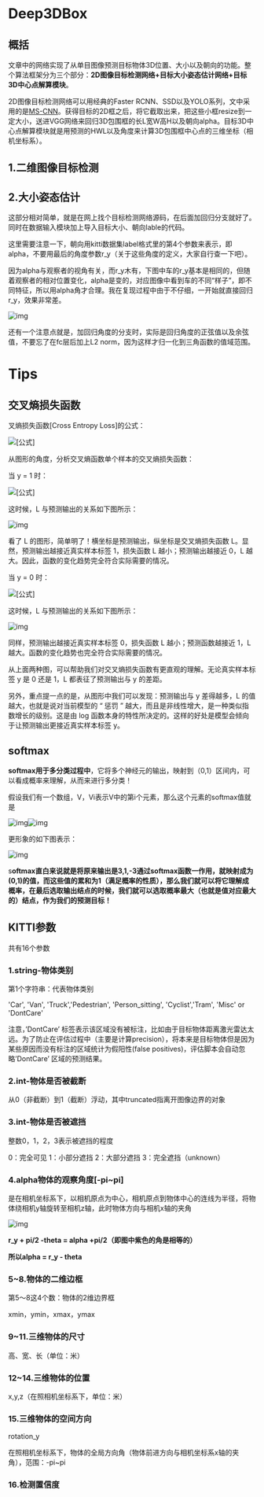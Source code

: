 # Deep3DBox

## 概括

文章中的网络实现了从单目图像预测目标物体3D位置、大小以及朝向的功能。整个算法框架分为三个部分：**2D图像目标检测网络+目标大小姿态估计网络+目标3D中心点解算模块**。

2D图像目标检测网络可以用经典的Faster RCNN、SSD以及YOLO系列，文中采用的是[MS-CNN](https://link.zhihu.com/?target=https%3A//arxiv.org/pdf/1607.07155.pdf)。获得目标的2D框之后，将它截取出来，把这些小框resize到一定大小，送进VGG网络来回归3D包围框的长L宽W高H以及朝向alpha。目标3D中心点解算模块就是用预测的HWL以及角度来计算3D包围框中心点的三维坐标（相机坐标系）。

## 1.二维图像目标检测

## 2.大小姿态估计

这部分相对简单，就是在网上找个目标检测网络源码，在后面加回归分支就好了。同时在数据输入模块加上导入目标大小、朝向lable的代码。

这里需要注意一下，朝向用kitti数据集label格式里的第4个参数来表示，即alpha，不要用最后的角度参数r_y（关于这些角度的定义，大家自行查一下吧）。

因为alpha与观察者的视角有关，而r_y木有，下图中车的r_y基本是相同的，但随着观察者的相对位置变化，alpha是变的，对应图像中看到车的不同“样子”，即不同特征，所以用alpha角才合理。我在复现过程中由于不仔细，一开始就直接回归r_y，效果非常差。

![img](https://pic3.zhimg.com/80/v2-feca9725b46bdcce267b65f8a03f57f2_720w.jpg)

还有一个注意点就是，加回归角度的分支时，实际是回归角度的正弦值以及余弦值，不要忘了在fc层后加上L2 norm，因为这样才归一化到三角函数的值域范围。



# Tips

## 交叉熵损失函数

叉熵损失函数[Cross Entropy Loss]的公式：



![[公式]](https://www.zhihu.com/equation?tex=L%3D-%5Bylog%5C+%5Chat+y%2B%281-y%29log%5C+%281-%5Chat+y%29%5D)

从图形的角度，分析交叉熵函数单个样本的交叉熵损失函数： 

当 y = 1 时：

![[公式]](https://www.zhihu.com/equation?tex=L%3D-log%5C+%5Chat+y) 

这时候，L 与预测输出的关系如下图所示：

![img](https://pic1.zhimg.com/v2-8d5eac16bfc171869da269efdcddcc24_b.jpg)



看了 L 的图形，简单明了！横坐标是预测输出，纵坐标是交叉熵损失函数 L。显然，预测输出越接近真实样本标签 1，损失函数 L 越小；预测输出越接近 0，L 越大。因此，函数的变化趋势完全符合实际需要的情况。

当 y = 0 时：

![[公式]](https://www.zhihu.com/equation?tex=L%3D-log%5C+%281-%5Chat+y%29) 

这时候，L 与预测输出的关系如下图所示：

![img](https://pic3.zhimg.com/v2-06cdd7ba5d82d78d784a52ccdcd633ae_b.jpg)

同样，预测输出越接近真实样本标签 0，损失函数 L 越小；预测函数越接近 1，L 越大。函数的变化趋势也完全符合实际需要的情况。

从上面两种图，可以帮助我们对交叉熵损失函数有更直观的理解。无论真实样本标签 y 是 0 还是 1，L 都表征了预测输出与 y 的差距。

另外，重点提一点的是，从图形中我们可以发现：预测输出与 y 差得越多，L 的值越大，也就是说对当前模型的 “ 惩罚 ” 越大，而且是非线性增大，是一种类似指数增长的级别。这是由 log 函数本身的特性所决定的。这样的好处是模型会倾向于让预测输出更接近真实样本标签 y。



## softmax

**softmax用于多分类过程中**，它将多个神经元的输出，映射到（0,1）区间内，可以看成概率来理解，从而来进行多分类！

假设我们有一个数组，V，Vi表示V中的第i个元素，那么这个元素的softmax值就是

![img](https://pic3.zhimg.com/v2-39eca1f41fe487983f5111f5e5073396_b.jpg)![img](https://pic3.zhimg.com/80/v2-39eca1f41fe487983f5111f5e5073396_720w.jpg)

更形象的如下图表示：

![img](https://pic1.zhimg.com/v2-87b232ab0e292a536e94b73952caadd0_b.jpg)

s**oftmax直白来说就是将原来输出是3,1,-3通过softmax函数一作用，就映射成为(0,1)的值，而这些值的累和为1（满足概率的性质），那么我们就可以将它理解成概率，在最后选取输出结点的时候，我们就可以选取概率最大（也就是值对应最大的）结点，作为我们的预测目标！**





## KITTI参数

共有16个参数

### 1.string-物体类别

第1个字符串：代表物体类别

'Car', 'Van', 'Truck','Pedestrian', 'Person_sitting', 'Cyclist','Tram', 'Misc' or 'DontCare'

注意，’DontCare’ 标签表示该区域没有被标注，比如由于目标物体距离激光雷达太远。为了防止在评估过程中（主要是计算precision），将本来是目标物体但是因为某些原因而没有标注的区域统计为假阳性(false positives)，评估脚本会自动忽略’DontCare’ 区域的预测结果。

### 2.int-物体是否被截断

从0（非截断）到1（截断）浮动，其中truncated指离开图像边界的对象

### 3.int-物体是否被遮挡

整数0，1，2，3表示被遮挡的程度

0：完全可见 1：小部分遮挡 2：大部分遮挡 3：完全遮挡（unknown）

### 4.alpha物体的观察角度[-pi~pi]

是在相机坐标系下，以相机原点为中心，相机原点到物体中心的连线为半径，将物体绕相机y轴旋转至相机z轴，此时物体方向与相机x轴的夹角

![img](https://img-blog.csdnimg.cn/20181204101648283.png?x-oss-process=image/watermark,type_ZmFuZ3poZW5naGVpdGk,shadow_10,text_aHR0cHM6Ly9ibG9nLmNzZG4ubmV0L2N1aWNodWFuY2hlbjMzMDc=,size_16,color_FFFFFF,t_70)

**r_y + pi/2 -theta = alpha +pi/2（即图中紫色的角是相等的）**

**所以alpha = r_y - theta**

### 5~8.物体的二维边框

第5～8这4个数：物体的2维边界框

xmin，ymin，xmax，ymax

### 9~11.三维物体的尺寸

高、宽、长（单位：米）

### 12~14.三维物体的位置

x,y,z（在照相机坐标系下，单位：米）

### 15.三维物体的空间方向

rotation_y

在照相机坐标系下，物体的全局方向角（物体前进方向与相机坐标系x轴的夹角），范围：-pi~pi

### 16.检测置信度







